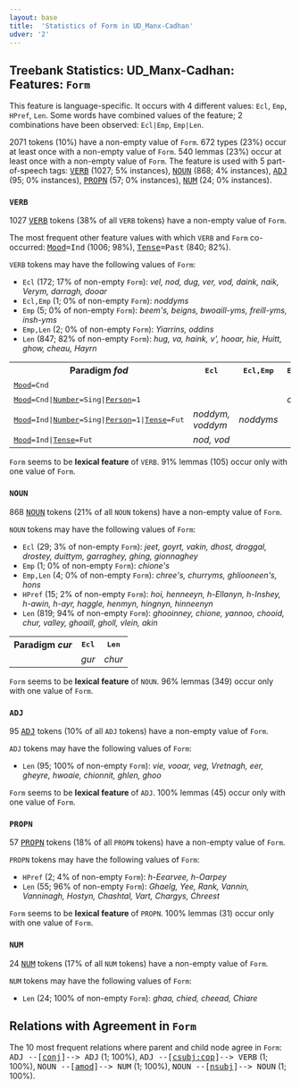```yaml
---
layout: base
title:  'Statistics of Form in UD_Manx-Cadhan'
udver: '2'
---
```


## Treebank Statistics: UD_Manx-Cadhan: Features: `Form`

This feature is language-specific.
It occurs with 4 different values: `Ecl`, `Emp`, `HPref`, `Len`.
Some words have combined values of the feature; 2 combinations have been observed: `Ecl|Emp`, `Emp|Len`.

2071 tokens (10%) have a non-empty value of `Form`.
672 types (23%) occur at least once with a non-empty value of `Form`.
540 lemmas (23%) occur at least once with a non-empty value of `Form`.
The feature is used with 5 part-of-speech tags: <tt><a href="gv_cadhan-pos-VERB.html">VERB</a></tt> (1027; 5% instances), <tt><a href="gv_cadhan-pos-NOUN.html">NOUN</a></tt> (868; 4% instances), <tt><a href="gv_cadhan-pos-ADJ.html">ADJ</a></tt> (95; 0% instances), <tt><a href="gv_cadhan-pos-PROPN.html">PROPN</a></tt> (57; 0% instances), <tt><a href="gv_cadhan-pos-NUM.html">NUM</a></tt> (24; 0% instances).

### `VERB`

1027 <tt><a href="gv_cadhan-pos-VERB.html">VERB</a></tt> tokens (38% of all `VERB` tokens) have a non-empty value of `Form`.

The most frequent other feature values with which `VERB` and `Form` co-occurred: <tt><a href="gv_cadhan-feat-Mood.html">Mood</a></tt><tt>=Ind</tt> (1006; 98%), <tt><a href="gv_cadhan-feat-Tense.html">Tense</a></tt><tt>=Past</tt> (840; 82%).

`VERB` tokens may have the following values of `Form`:

* `Ecl` (172; 17% of non-empty `Form`): <em>vel, nod, dug, ver, vod, daink, naik, Verym, darragh, dooar</em>
* `Ecl,Emp` (1; 0% of non-empty `Form`): <em>noddyms</em>
* `Emp` (5; 0% of non-empty `Form`): <em>beem's, beigns, bwoaill-yms, freill-yms, insh-yms</em>
* `Emp,Len` (2; 0% of non-empty `Form`): <em>Yiarrins, oddins</em>
* `Len` (847; 82% of non-empty `Form`): <em>hug, va, haink, v', hooar, hie, Huitt, ghow, cheau, Hayrn</em>

<table>
  <tr><th>Paradigm <i>fod</i></th><th><tt>Ecl</tt></th><th><tt>Ecl,Emp</tt></th><th><tt>Emp,Len</tt></th><th><tt>Len</tt></th></tr>
  <tr><td><tt><tt><a href="gv_cadhan-feat-Mood.html">Mood</a></tt><tt>=Cnd</tt></tt></td><td></td><td></td><td></td><td><em>oddagh</em></td></tr>
  <tr><td><tt><tt><a href="gv_cadhan-feat-Mood.html">Mood</a></tt><tt>=Cnd</tt>|<tt><a href="gv_cadhan-feat-Number.html">Number</a></tt><tt>=Sing</tt>|<tt><a href="gv_cadhan-feat-Person.html">Person</a></tt><tt>=1</tt></tt></td><td></td><td></td><td><em>oddins</em></td><td></td></tr>
  <tr><td><tt><tt><a href="gv_cadhan-feat-Mood.html">Mood</a></tt><tt>=Ind</tt>|<tt><a href="gv_cadhan-feat-Number.html">Number</a></tt><tt>=Sing</tt>|<tt><a href="gv_cadhan-feat-Person.html">Person</a></tt><tt>=1</tt>|<tt><a href="gv_cadhan-feat-Tense.html">Tense</a></tt><tt>=Fut</tt></tt></td><td><em>noddym, voddym</em></td><td><em>noddyms</em></td><td></td><td><em>oddym</em></td></tr>
  <tr><td><tt><tt><a href="gv_cadhan-feat-Mood.html">Mood</a></tt><tt>=Ind</tt>|<tt><a href="gv_cadhan-feat-Tense.html">Tense</a></tt><tt>=Fut</tt></tt></td><td><em>nod, vod</em></td><td></td><td></td><td><em>oddys</em></td></tr>
</table>

`Form` seems to be **lexical feature** of `VERB`. 91% lemmas (105) occur only with one value of `Form`.

### `NOUN`

868 <tt><a href="gv_cadhan-pos-NOUN.html">NOUN</a></tt> tokens (21% of all `NOUN` tokens) have a non-empty value of `Form`.

`NOUN` tokens may have the following values of `Form`:

* `Ecl` (29; 3% of non-empty `Form`): <em>jeet, goyrt, vakin, dhost, droggal, drostey, duittym, garraghey, ghing, gionnaghey</em>
* `Emp` (1; 0% of non-empty `Form`): <em>chione's</em>
* `Emp,Len` (4; 0% of non-empty `Form`): <em>chree's, churryms, ghliooneen's, hons</em>
* `HPref` (15; 2% of non-empty `Form`): <em>hoi, henneeyn, h-Ellanyn, h-Inshey, h-awin, h-ayr, haggle, henmyn, hingnyn, hinneenyn</em>
* `Len` (819; 94% of non-empty `Form`): <em>ghooinney, chione, yannoo, chooid, chur, valley, ghoaill, gholl, vlein, akin</em>

<table>
  <tr><th>Paradigm <i>cur</i></th><th><tt>Ecl</tt></th><th><tt>Len</tt></th></tr>
  <tr><td><tt></tt></td><td><em>gur</em></td><td><em>chur</em></td></tr>
</table>

`Form` seems to be **lexical feature** of `NOUN`. 96% lemmas (349) occur only with one value of `Form`.

### `ADJ`

95 <tt><a href="gv_cadhan-pos-ADJ.html">ADJ</a></tt> tokens (10% of all `ADJ` tokens) have a non-empty value of `Form`.

`ADJ` tokens may have the following values of `Form`:

* `Len` (95; 100% of non-empty `Form`): <em>vie, vooar, veg, Vretnagh, eer, gheyre, hwoaie, chionnit, ghlen, ghoo</em>

`Form` seems to be **lexical feature** of `ADJ`. 100% lemmas (45) occur only with one value of `Form`.

### `PROPN`

57 <tt><a href="gv_cadhan-pos-PROPN.html">PROPN</a></tt> tokens (18% of all `PROPN` tokens) have a non-empty value of `Form`.

`PROPN` tokens may have the following values of `Form`:

* `HPref` (2; 4% of non-empty `Form`): <em>h-Eearvee, h-Oarpey</em>
* `Len` (55; 96% of non-empty `Form`): <em>Ghaelg, Yee, Rank, Vannin, Vanninagh, Hostyn, Chashtal, Vart, Chargys, Chreest</em>

`Form` seems to be **lexical feature** of `PROPN`. 100% lemmas (31) occur only with one value of `Form`.

### `NUM`

24 <tt><a href="gv_cadhan-pos-NUM.html">NUM</a></tt> tokens (17% of all `NUM` tokens) have a non-empty value of `Form`.

`NUM` tokens may have the following values of `Form`:

* `Len` (24; 100% of non-empty `Form`): <em>ghaa, chied, cheead, Chiare</em>

## Relations with Agreement in `Form`

The 10 most frequent relations where parent and child node agree in `Form`:
<tt>ADJ --[<tt><a href="gv_cadhan-dep-conj.html">conj</a></tt>]--> ADJ</tt> (1; 100%),
<tt>ADJ --[<tt><a href="gv_cadhan-dep-csubj-cop.html">csubj:cop</a></tt>]--> VERB</tt> (1; 100%),
<tt>NOUN --[<tt><a href="gv_cadhan-dep-amod.html">amod</a></tt>]--> NUM</tt> (1; 100%),
<tt>NOUN --[<tt><a href="gv_cadhan-dep-nsubj.html">nsubj</a></tt>]--> NOUN</tt> (1; 100%).

